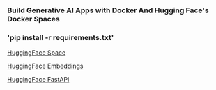 ### Build Generative AI Apps with Docker And Hugging Face's Docker Spaces

### 'pip install -r requirements.txt'

[HuggingFace Space](https://huggingface.co/spaces/monkrus/t2twithdocker)

[HuggingFace Embeddings](https://huggingface.co/spaces/monkrus/t2twithdocker?embed=true)

[HuggingFace FastAPI]( https://monkrus-t2twithdocker.hf.space/docs)

